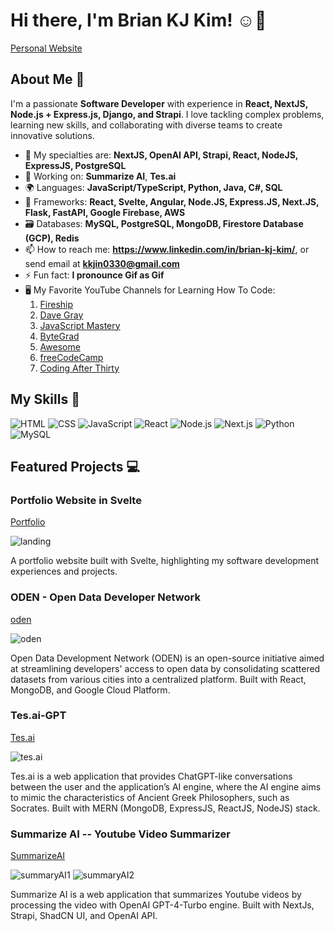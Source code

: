 # Hi there, I'm Brian KJ Kim! ☺️👋
[Personal Website](https://svelte-portfolio-website.vercel.app/)

## About Me 🚀

I'm a passionate **Software Developer** with experience in **React, NextJS, Node.js + Express.js, Django, and Strapi**. I love tackling complex problems, learning new skills, and collaborating with diverse teams to create innovative solutions.

- 🌱 My specialties are: **NextJS, OpenAI API, Strapi, React, NodeJS, ExpressJS, PostgreSQL**
- 🔭 Working on: **Summarize AI**, **Tes.ai**
- 🌍 Languages: **JavaScript/TypeScript, Python, Java, C#, SQL**
- 🔨 Frameworks: **React, Svelte, Angular, Node.JS, Express.JS, Next.JS, Flask, FastAPI, Google Firebase, AWS**
- 🗃️ Databases: **MySQL, PostgreSQL, MongoDB, Firestore Database (GCP), Redis**
- 📫 How to reach me: **https://www.linkedin.com/in/brian-kj-kim/**, or send email at **kkjin0330@gmail.com**
- ⚡ Fun fact: **I pronounce Gif as Gif**
- 🖥️ My Favorite YouTube Channels for Learning How To Code:
  1) [Fireship](https://www.youtube.com/@Fireship)
  2) [Dave Gray](https://www.youtube.com/@DaveGrayTeachesCode)
  3) [JavaScript Mastery](https://www.youtube.com/@javascriptmastery)
  4) [ByteGrad](https://www.youtube.com/@ByteGrad)
  5) [Awesome](https://www.youtube.com/@awesome-coding)
  6) [freeCodeCamp](https://www.youtube.com/@freecodecamp)
  7) [Coding After Thirty](https://www.youtube.com/@CodingAfterThirty)

## My Skills 🧠

![HTML](https://img.shields.io/badge/-HTML-E34F26?style=flat-square&logo=html5&logoColor=white)
![CSS](https://img.shields.io/badge/-CSS-1572B6?style=flat-square&logo=css3&logoColor=white)
![JavaScript](https://img.shields.io/badge/-JavaScript-F7DF1E?style=flat-square&logo=javascript&logoColor=black)
![React](https://img.shields.io/badge/-React-61DAFB?style=flat-square&logo=react&logoColor=black)
![Node.js](https://img.shields.io/badge/-Node.js-339933?style=flat-square&logo=node.js&logoColor=white)
![Next.js](https://img.shields.io/badge/next.js-000000?style=for-the-badge&logo=nextdotjs&logoColor=white)
![Python](https://img.shields.io/badge/python-3670A0?style=for-the-badge&logo=python&logoColor=ffdd54)
![MySQL](https://shields.io/badge/MySQL-lightgrey?logo=mysql&style=plastic&logoColor=white&labelColor=blue)

## Featured Projects 💻

### Portfolio Website in Svelte
[Portfolio](https://svelte-portfolio-website.vercel.app/)

![landing](https://github.com/briankjkim/briankjkim/assets/97319869/3b452101-bce4-4ab3-a4bb-f85d9d1e05da)

A portfolio website built with Svelte, highlighting my software development experiences and projects.

### ODEN - Open Data Developer Network 
[oden](https://terratap-oden-client-v2.web.app/)

![oden](https://github.com/briankjkim/briankjkim/assets/97319869/df3e891c-fdfb-414b-8cc8-a1691d98926e)

Open Data Development Network (ODEN) is an open-source initiative aimed at streamlining developers' access to open data by consolidating scattered datasets from various cities into a centralized platform. Built with React, MongoDB, and Google Cloud Platform.


### Tes.ai-GPT
[Tes.ai](https://mern-ai-chatbot-client.vercel.app/)

![tes.ai](https://github.com/briankjkim/briankjkim/assets/97319869/7b70c5fd-c0b6-4b06-87c0-ba9b41f34859)


Tes.ai is a web application that provides ChatGPT-like conversations between the user and the application’s AI engine, where the AI engine aims to mimic the characteristics of Ancient Greek Philosophers, such as Socrates. Built with MERN (MongoDB, ExpressJS, ReactJS, NodeJS) stack.


### Summarize AI -- Youtube Video Summarizer
[SummarizeAI](https://youtube-ai-summarizer.vercel.app/)

![summaryAI1](https://github.com/briankjkim/briankjkim/assets/97319869/9f2b8d91-dadd-4154-9f84-b82470492343)
![summaryAI2](https://github.com/briankjkim/briankjkim/assets/97319869/2be16266-372a-4d14-b32c-c48e050a0c8f)


Summarize AI is a web application that summarizes Youtube videos by processing the video with OpenAI GPT-4-Turbo engine. Built with NextJs, Strapi, ShadCN UI, and OpenAI API.
